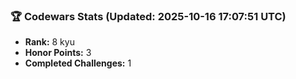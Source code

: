 ### 🏆 Codewars Stats (Updated: 2025-10-16 17:07:51 UTC)

- **Rank:** 8 kyu
- **Honor Points:** 3
- **Completed Challenges:** 1
